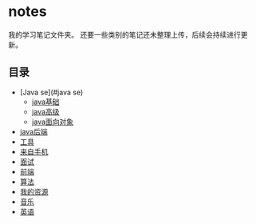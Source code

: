 # notes
我的学习笔记文件夹。
还要一些类别的笔记还未整理上传，后续会持续进行更新。

## 目录

- [Java se](#java se)
    - [java基础](#java基础)
    - [java高级](#java高级)
    - [java面向对象](#java面向对象)
- [java后端](#java后端)
- [工具](#操作系统)
- [来自手机](#来自手机)
- [面试](#面试)
- [前端](#前端)
- [算法](#算法)
- [我的资源](#我的资源)
- [音乐](#音乐)
- [英语](#英语)

